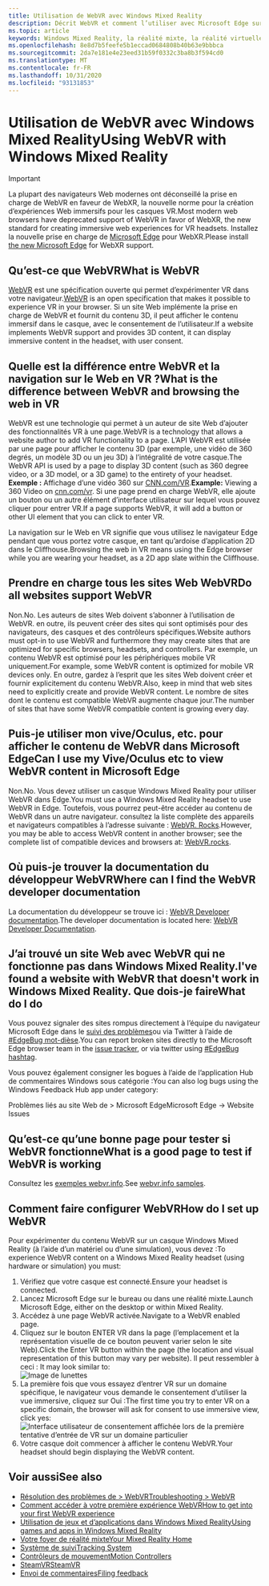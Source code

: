 ```yaml
---
title: Utilisation de WebVR avec Windows Mixed Reality
description: Décrit WebVR et comment l’utiliser avec Microsoft Edge sur des casques Windows de réalité mixte.
ms.topic: article
keywords: Windows Mixed Reality, la réalité mixte, la réalité virtuelle, VR, MR, WebVR, Edge, Microsoft Edge, navigation Web
ms.openlocfilehash: 8e8d7b5feefe5b1eccad0684808b40b63e9bbbca
ms.sourcegitcommit: 2da7e181e4e23eed31b59f0332c3ba8b3f594cd0
ms.translationtype: MT
ms.contentlocale: fr-FR
ms.lasthandoff: 10/31/2020
ms.locfileid: "93131853"
---
```

# <a name="using-webvr-with-windows-mixed-reality"></a><span data-ttu-id="3d831-104">Utilisation de WebVR avec Windows Mixed Reality</span><span class="sxs-lookup"><span data-stu-id="3d831-104">Using WebVR with Windows Mixed Reality</span></span>

>[!IMPORTANT]
><span data-ttu-id="3d831-105">La plupart des navigateurs Web modernes ont déconseillé la prise en charge de WebVR en faveur de WebXR, la nouvelle norme pour la création d’expériences Web immersifs pour les casques VR.</span><span class="sxs-lookup"><span data-stu-id="3d831-105">Most modern web browsers have deprecated support of WebVR in favor of WebXR, the new standard for creating immersive web experiences for VR headsets.</span></span> <span data-ttu-id="3d831-106">Installez la nouvelle prise en charge de [Microsoft Edge](using-microsoft-edge.md) pour WebXR.</span><span class="sxs-lookup"><span data-stu-id="3d831-106">Please install [the new Microsoft Edge](using-microsoft-edge.md) for WebXR support.</span></span>

## <a name="what-is-webvr"></a><span data-ttu-id="3d831-107">Qu’est-ce que WebVR</span><span class="sxs-lookup"><span data-stu-id="3d831-107">What is WebVR</span></span>

<span data-ttu-id="3d831-108">[WebVR](https://webvr.info) est une spécification ouverte qui permet d’expérimenter VR dans votre navigateur.</span><span class="sxs-lookup"><span data-stu-id="3d831-108">[WebVR](https://webvr.info) is an open specification that makes it possible to experience VR in your browser.</span></span> <span data-ttu-id="3d831-109">Si un site Web implémente la prise en charge de WebVR et fournit du contenu 3D, il peut afficher le contenu immersif dans le casque, avec le consentement de l’utilisateur.</span><span class="sxs-lookup"><span data-stu-id="3d831-109">If a website implements WebVR support and provides 3D content, it can display immersive content in the headset, with user consent.</span></span>

## <a name="what-is-the-difference-between-webvr-and-browsing-the-web-in-vr"></a><span data-ttu-id="3d831-110">Quelle est la différence entre WebVR et la navigation sur le Web en VR ?</span><span class="sxs-lookup"><span data-stu-id="3d831-110">What is the difference between WebVR and browsing the web in VR</span></span>

<span data-ttu-id="3d831-111">WebVR est une technologie qui permet à un auteur de site Web d’ajouter des fonctionnalités VR à une page.</span><span class="sxs-lookup"><span data-stu-id="3d831-111">WebVR is a technology that allows a website author to add VR functionality to a page.</span></span> <span data-ttu-id="3d831-112">L’API WebVR est utilisée par une page pour afficher le contenu 3D (par exemple, une vidéo de 360 degrés, un modèle 3D ou un jeu 3D) à l’intégralité de votre casque.</span><span class="sxs-lookup"><span data-stu-id="3d831-112">The WebVR API is used by a page to display 3D content (such as 360 degree video, or a 3D model, or a 3D game) to the entirety of your headset.</span></span> <span data-ttu-id="3d831-113">**Exemple :** Affichage d’une vidéo 360 sur [CNN.com/VR](http://cnn.com/vr).</span><span class="sxs-lookup"><span data-stu-id="3d831-113">**Example:** Viewing a 360 Video on [cnn.com/vr](http://cnn.com/vr).</span></span> <span data-ttu-id="3d831-114">Si une page prend en charge WebVR, elle ajoute un bouton ou un autre élément d’interface utilisateur sur lequel vous pouvez cliquer pour entrer VR.</span><span class="sxs-lookup"><span data-stu-id="3d831-114">If a page supports WebVR, it will add a button or other UI element that you can click to enter VR.</span></span>

<span data-ttu-id="3d831-115">La navigation sur le Web en VR signifie que vous utilisez le navigateur Edge pendant que vous portez votre casque, en tant qu’ardoise d’application 2D dans le Cliffhouse.</span><span class="sxs-lookup"><span data-stu-id="3d831-115">Browsing the web in VR means using the Edge browser while you are wearing your headset, as a 2D app slate within the Cliffhouse.</span></span>

## <a name="do-all-websites-support-webvr"></a><span data-ttu-id="3d831-116">Prendre en charge tous les sites Web WebVR</span><span class="sxs-lookup"><span data-stu-id="3d831-116">Do all websites support WebVR</span></span>

<span data-ttu-id="3d831-117">Non.</span><span class="sxs-lookup"><span data-stu-id="3d831-117">No.</span></span> <span data-ttu-id="3d831-118">Les auteurs de sites Web doivent s’abonner à l’utilisation de WebVR. en outre, ils peuvent créer des sites qui sont optimisés pour des navigateurs, des casques et des contrôleurs spécifiques.</span><span class="sxs-lookup"><span data-stu-id="3d831-118">Website authors must opt-in to use WebVR and furthermore they may create sites that are optimized for specific browsers, headsets, and controllers.</span></span> <span data-ttu-id="3d831-119">Par exemple, un contenu WebVR est optimisé pour les périphériques mobile VR uniquement.</span><span class="sxs-lookup"><span data-stu-id="3d831-119">For example, some WebVR content is optimized for mobile VR devices only.</span></span> <span data-ttu-id="3d831-120">En outre, gardez à l’esprit que les sites Web doivent créer et fournir explicitement du contenu WebVR.</span><span class="sxs-lookup"><span data-stu-id="3d831-120">Also, keep in mind that web sites need to explicitly create and provide WebVR content.</span></span> <span data-ttu-id="3d831-121">Le nombre de sites dont le contenu est compatible WebVR augmente chaque jour.</span><span class="sxs-lookup"><span data-stu-id="3d831-121">The number of sites that have some WebVR compatible content is growing every day.</span></span>

## <a name="can-i-use-my-viveoculus-etc-to-view-webvr-content-in-microsoft-edge"></a><span data-ttu-id="3d831-122">Puis-je utiliser mon vive/Oculus, etc. pour afficher le contenu de WebVR dans Microsoft Edge</span><span class="sxs-lookup"><span data-stu-id="3d831-122">Can I use my Vive/Oculus etc to view WebVR content in Microsoft Edge</span></span>

<span data-ttu-id="3d831-123">Non.</span><span class="sxs-lookup"><span data-stu-id="3d831-123">No.</span></span> <span data-ttu-id="3d831-124">Vous devez utiliser un casque Windows Mixed Reality pour utiliser WebVR dans Edge.</span><span class="sxs-lookup"><span data-stu-id="3d831-124">You must use a Windows Mixed Reality headset to use WebVR in Edge.</span></span> <span data-ttu-id="3d831-125">Toutefois, vous pourrez peut-être accéder au contenu de WebVR dans un autre navigateur. consultez la liste complète des appareils et navigateurs compatibles à l’adresse suivante : [WebVR. Rocks](http://webvr.rocks/).</span><span class="sxs-lookup"><span data-stu-id="3d831-125">However, you may be able to access WebVR content in another browser; see the complete list of compatible devices and browsers at: [WebVR.rocks](http://webvr.rocks/).</span></span>

## <a name="where-can-i-find-the-webvr-developer-documentation"></a><span data-ttu-id="3d831-126">Où puis-je trouver la documentation du développeur WebVR</span><span class="sxs-lookup"><span data-stu-id="3d831-126">Where can I find the WebVR developer documentation</span></span>

<span data-ttu-id="3d831-127">La documentation du développeur se trouve ici : [WebVR Developer documentation](https://docs.microsoft.com/microsoft-edge/webvr/).</span><span class="sxs-lookup"><span data-stu-id="3d831-127">The developer documentation is located here: [WebVR Developer Documentation](https://docs.microsoft.com/microsoft-edge/webvr/).</span></span>

## <a name="ive-found-a-website-with-webvr-that-doesnt-work-in-windows-mixed-reality-what-do-i-do"></a><span data-ttu-id="3d831-128">J’ai trouvé un site Web avec WebVR qui ne fonctionne pas dans Windows Mixed Reality.</span><span class="sxs-lookup"><span data-stu-id="3d831-128">I've found a website with WebVR that doesn't work in Windows Mixed Reality.</span></span> <span data-ttu-id="3d831-129">Que dois-je faire</span><span class="sxs-lookup"><span data-stu-id="3d831-129">What do I do</span></span>

<span data-ttu-id="3d831-130">Vous pouvez signaler des sites rompus directement à l’équipe du navigateur Microsoft Edge dans le [suivi des problèmes](https://developer.microsoft.com/en-us/microsoft-edge/platform/issues/)ou via Twitter à l’aide de [#EdgeBug mot-dièse](https://blogs.windows.com/msedgedev/2016/08/11/edgebug-twitter/).</span><span class="sxs-lookup"><span data-stu-id="3d831-130">You can report broken sites directly to the Microsoft Edge browser team in the [issue tracker](https://developer.microsoft.com/en-us/microsoft-edge/platform/issues/), or via twitter using [#EdgeBug hashtag](https://blogs.windows.com/msedgedev/2016/08/11/edgebug-twitter/).</span></span>

<span data-ttu-id="3d831-131">Vous pouvez également consigner les bogues à l’aide de l’application Hub de commentaires Windows sous catégorie :</span><span class="sxs-lookup"><span data-stu-id="3d831-131">You can also log bugs using the Windows Feedback Hub app under category:</span></span>

<span data-ttu-id="3d831-132">Problèmes liés au site Web de > Microsoft Edge</span><span class="sxs-lookup"><span data-stu-id="3d831-132">Microsoft Edge -> Website Issues</span></span>

## <a name="what-is-a-good-page-to-test-if-webvr-is-working"></a><span data-ttu-id="3d831-133">Qu’est-ce qu’une bonne page pour tester si WebVR fonctionne</span><span class="sxs-lookup"><span data-stu-id="3d831-133">What is a good page to test if WebVR is working</span></span>

<span data-ttu-id="3d831-134">Consultez les [exemples webvr.info](http://webvr.info/samples/XX-vr-controllers.html).</span><span class="sxs-lookup"><span data-stu-id="3d831-134">See [webvr.info samples](http://webvr.info/samples/XX-vr-controllers.html).</span></span>

## <a name="how-do-i-set-up-webvr"></a><span data-ttu-id="3d831-135">Comment faire configurer WebVR</span><span class="sxs-lookup"><span data-stu-id="3d831-135">How do I set up WebVR</span></span>

<span data-ttu-id="3d831-136">Pour expérimenter du contenu WebVR sur un casque Windows Mixed Reality (à l’aide d’un matériel ou d’une simulation), vous devez :</span><span class="sxs-lookup"><span data-stu-id="3d831-136">To experience WebVR content on a Windows Mixed Reality headset (using hardware or simulation) you must:</span></span>

1. <span data-ttu-id="3d831-137">Vérifiez que votre casque est connecté.</span><span class="sxs-lookup"><span data-stu-id="3d831-137">Ensure your headset is connected.</span></span>
2. <span data-ttu-id="3d831-138">Lancez Microsoft Edge sur le bureau ou dans une réalité mixte.</span><span class="sxs-lookup"><span data-stu-id="3d831-138">Launch Microsoft Edge, either on the desktop or within Mixed Reality.</span></span>
3. <span data-ttu-id="3d831-139">Accédez à une page WebVR activée.</span><span class="sxs-lookup"><span data-stu-id="3d831-139">Navigate to a WebVR enabled page.</span></span>
4. <span data-ttu-id="3d831-140">Cliquez sur le bouton ENTER VR dans la page (l’emplacement et la représentation visuelle de ce bouton peuvent varier selon le site Web).</span><span class="sxs-lookup"><span data-stu-id="3d831-140">Click the Enter VR button within the page (the location and visual representation of this button may vary per website).</span></span> <span data-ttu-id="3d831-141">Il peut ressembler à ceci : </span><span class="sxs-lookup"><span data-stu-id="3d831-141">It may look similar to:</span></span>\
   ![Image de lunettes](images/75px-enter-vr.png)
5. <span data-ttu-id="3d831-143">La première fois que vous essayez d’entrer VR sur un domaine spécifique, le navigateur vous demande le consentement d’utiliser la vue immersive, cliquez sur Oui :</span><span class="sxs-lookup"><span data-stu-id="3d831-143">The first time you try to enter VR on a specific domain, the browser will ask for consent to use immersive view, click yes:</span></span> ![Interface utilisateur de consentement affichée lors de la première tentative d’entrée de VR sur un domaine particulier](images/1053px-Webvr-consent-ui.png)
6. <span data-ttu-id="3d831-145">Votre casque doit commencer à afficher le contenu WebVR.</span><span class="sxs-lookup"><span data-stu-id="3d831-145">Your headset should begin displaying the WebVR content.</span></span>

## <a name="see-also"></a><span data-ttu-id="3d831-146">Voir aussi</span><span class="sxs-lookup"><span data-stu-id="3d831-146">See also</span></span>

* [<span data-ttu-id="3d831-147">Résolution des problèmes de > WebVR</span><span class="sxs-lookup"><span data-stu-id="3d831-147">Troubleshooting > WebVR</span></span>](webvr-questions.md)
* [<span data-ttu-id="3d831-148">Comment accéder à votre première expérience WebVR</span><span class="sxs-lookup"><span data-stu-id="3d831-148">How to get into your first WebVR experience</span></span>](using-games-and-apps-in-windows-mixed-reality.md#how-to-get-into-your-first-webvr-experience)
* [<span data-ttu-id="3d831-149">Utilisation de jeux et d’applications dans Windows Mixed Reality</span><span class="sxs-lookup"><span data-stu-id="3d831-149">Using games and apps in Windows Mixed Reality</span></span>](using-games-and-apps-in-windows-mixed-reality.md)
* [<span data-ttu-id="3d831-150">Votre foyer de réalité mixte</span><span class="sxs-lookup"><span data-stu-id="3d831-150">Your Mixed Reality Home</span></span>](your-mixed-reality-home.md)
* [<span data-ttu-id="3d831-151">Système de suivi</span><span class="sxs-lookup"><span data-stu-id="3d831-151">Tracking System</span></span>](tracking-system.md)
* [<span data-ttu-id="3d831-152">Contrôleurs de mouvement</span><span class="sxs-lookup"><span data-stu-id="3d831-152">Motion Controllers</span></span>](controllers-in-wmr.md)
* [<span data-ttu-id="3d831-153">SteamVR</span><span class="sxs-lookup"><span data-stu-id="3d831-153">SteamVR</span></span>](using-steamvr-with-windows-mixed-reality.md)
* [<span data-ttu-id="3d831-154">Envoi de commentaires</span><span class="sxs-lookup"><span data-stu-id="3d831-154">Filing feedback</span></span>](filing-feedback.md)

